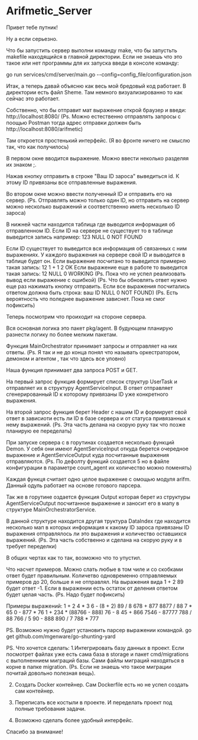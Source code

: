 # Arifmetic_Server

Привет тебе путник!

Ну а если серьезно.

Что бы запустить сервер выполни команду make, что бы запустьть makefile находящийся в главной директории. Если не знаешь что это такое или нет программы для их запуска введи в консоле команду:

go run services/cmd/server/main.go --config=config_file/configuration.json 

Итак, а теперь давай объясню как весь мой бредовый код работает.
В директории есть файл Sheme. Там немного визуализированно то как сейчас это работает.

Собственно, что бы отправит мат выражение открой браузер и введи:
http://localhost:8080/
(Ps. Можно естественно отправлять запросы с поощью Postman тогда адрес отправки должен быть http://localhost:8080/arifmetic)

Там откроется простенький интерфейс. (Я во фронте ничего не смыслю так, что как получилось)

В первом окне вводится выражение. Можно ввести неколько разделяя их знаком ;.

Нажав кнопку отправить в строке "Ваш ID зароса" выведиться id. К этому ID привязаны все отправленные выражения.  

Во втором окне можно ввести полученный ID и отправить его на сервер. 
(Ps. Отправлять можно только один ID, но отправить на сервер можно несколько выражений и соответственно иметь несколько ID зароса)

В нижней части находится таблица где выводится информация об отправленном ID.
Если ID на сервере не существует то в таблице выведится запись например:
123 NULL 0 NOT FOUND

Если ID существует то выведится вся информация об связанных с ним выражениях.
У каждого выражения на сервере свой ID и выводится в таблице будет он.
Если выражение посчитано то выведится примерно такая запись:
12 1 + 1 2 OK
Если выражение еще в работе то выведится такая запись:
12 NULL 0 WORKING
(Ps. Пока что не успел реализовать вывод если выражение с ошибкой)
(Ps. Что бы обновлять ответ нужно еще раз нажимать кнопку отправить. Если все выражения посчитались ответом должна быть строка: 
ваш ID NULL 0 NOT FOUND)
(Ps. Есть вероятность что поледнее выражение зависнет. Пока не смог пофиксить)


Теперь посмотрим что проиходит на стороне сервера.

Вся основная логика это пакет pkg/agent. В будующем планирую разнести логику по более мелким пакетам.

Функция MainOrchestrator принимает запросы и отправляет на них ответы. 
(Ps. Я так и не до конца понял что называть оркестратором, демоном и агентом , так что здесь все уловно)

Наша функция принимает два запроса POST и GET.

На первый запрос функция формирует список структур UserTask и отправляет их в структуру AgentServiceInput. В ответ отправляет сгенерированный ID к которому привязаны ID уже конкретного выражения.

На второй запрос функция берет Header c нашим ID и формирует свой ответ в зависиоти есть ли ID в базе сервера и от статуса привязанных к нему выражений. (Ps. Эта часть делана на скорую руку так что позже планирую ее переделать) 

При запуске сервера с в горутинах создается несколько функций Demon. У себя они имеют AgentServiceInput откуда берется очередное выражение и  AgentServiceOutput куда посчитанные выражения отправляются. (Ps. По дефолту функций создается 5 но в файле конфигурации в параметре count_agent их количество можно поменять)

Каждая функця считает одно целое выражение с омощью модуля arifm. Данный одуль работает на основе готового парсера.

Так же в горутине оздается функция Output которая берет из структуры AgentServiceOutput посчитанное выражение и заносит его в мапу в структуре MainOrchestratorService.

В данной структуре находится другая труктура DataIndex где находится несколько мап в которых информация к какому ID зароса привязаны ID выражения отправлялось ли это выражения и количество оставшихся выражений. (Ps. Эта часть собственно и сделана на скорую руку и в требует переделки)

В общих чертах как то так, возможно что то упустил.

Что насчет примеров. Можно слать любые в том чиле и со скобками ответ будет правильным. Количетво одновременно отправляемых примеров до 20, больше я не отправлял. На выражения вида 1 + 2 89 будет ответ -1. Если в выражении есть остаток от деления ответом будет целая часть. (Ps. Надо будет пофиксить)

Примеры выражений:
1 + 2 
4 * 3 
6 - (8 + 2)
89 / 8
678 + 877 
8877 / 88 
7 * 65
0 - 877 * 76
1 + 234 * (88766 - 888) 
76 - 8 
45 + 866 
7546 - 87777 
788 / 88 
766 / 5 
90 - 888 
890 / 7 
788 * 777


PS. Возможно нужно будет установить парсер выражении командой.
go get github.com/mgenware/go-shunting-yard

PS. Что хочется сделать:
1.Интегрировать базу данных в проект. Если посмотрет файлах уже есть сама база в storage и пакет cmd/migrations с выполненнием миграций базы. Сами файлы миграций находяться в корне в папке migration. (Ps. Если не знаешь что такое миграции почитай довольно полезная вещь).

2. Создать Docker контейнер. Сам Dockerfile есть но не успел создать сам контейнер.

3. Переписать все костыли в проекте. И переделать проект под полные требования задачи.

4. Возможно сделать более удобный интерфейс.

Спасибо за внимание! 